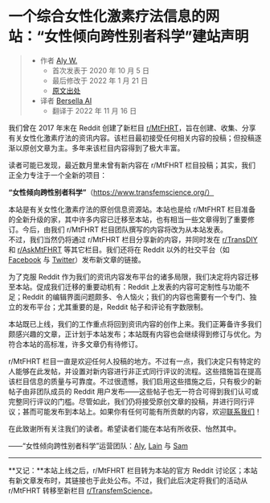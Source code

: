 # 一个综合女性化激素疗法信息的网站：“女性倾向跨性别者科学”建站声明

> - 作者 [Aly W.](https://transfemscience.org/articles-by-author/aly-w/)
>    + 首次发表于 2020 年 10 月 5 日
>    + 最后修改于 2022 年 1 月 21 日
>    + [原文出处](https://transfemscience.org/articles/announcement/)
> - 译者 [Bersella AI](https://bersella-ai.cc/about-me/)
>    + 翻译于 2022 年 11 月 16 日

我们曾在 2017 年末在 Reddit 创建了新栏目 [r/MtFHRT][r-mtfhrt]，旨在创建、收集、分享有关女性化激素疗法的资讯内容。该栏目最初接受任何相关内容的投稿；但投稿逐渐以原创文章为主。多年来该栏目内容得到了极大丰富。

读者可能已发现，最近数月里未曾有新内容在 r/MtFHRT 栏目投稿；其实，我们正全力专注于一个全新的项目：

**“女性倾向跨性别者科学”**（https://www.transfemscience.org/）

本站是有关女性化激素疗法的原创信息资源站。本站也是给 r/MtFHRT 栏目准备的全新升级的家，其中许多内容已迁移至本站，也有相当一些文章得到了重要修订。今后，由我们 r/MtFHRT 栏目团队撰写的内容将改为从本站发表。  
不过，我们当然仍将通过 r/MtFHRT 栏目分享新的内容，并同时发在 [r/TransDIY][r-transdiy] 和 [r/AskMtFHRT][r-askmtfhrt] 等其它栏目。我们还将在 Reddit 以外的社交平台（如 [Facebook][fb] 与 [Twitter][twi]）发布新文章的链接。

为了克服 Reddit 作为我们的资讯内容发布平台的诸多局限，我们决定将内容迁移至本站。促成我们迁移的重要动机有：Reddit 上发表的内容可定制性与功能不足；Reddit 的编辑界面问题颇多、令人恼火；我们的内容也需要有一个专门、独立的发布平台；尤其重要的是，Reddit 帖子和评论有字数限制。

本站既已上线，我们的工作重点将回到资讯内容的创作上来。我们正筹备许多我们颇感兴趣的文章，正计划于本站发布；本站既有内容也会继续得到修订与优化。为符合本站的高标准，许多文章仍有待修订。

r/MtFHRT 栏目一直是欢迎任何人投稿的地方。不过有一点，我们决定只有特定的人能够在此发帖，并设置对新内容进行非正式同行评议的流程。这些措施旨在提高该栏目信息的质量与可靠度。不过很遗憾，我们启用这些措施之后，只有极少的新帖子由非团队成员的 Reddit 用户发布——这些帖子也无一符合可得到我们认可或完整同行评议的门槛。尽管如此，我们仍将接受原创文章的投稿，并进行同行评议；甚而可能发布到本站上。如果你有任何可能有所贡献的内容，欢迎[联系我们][contact]！

在此致谢所有关注我们的读者。希望读者们能在本站有所收获、怡然其中。

——“女性倾向跨性别者科学”运营团队：[Aly][aly], [Lain][lain] 与 [Sam][sam]

-------

**又记：**本站上线之后，r/MtFHRT 栏目转为本站的官方 Reddit 讨论区；本站有新文章发布时，其链接也于此处公布。不过，我们此后决定将我们的活动从 r/MtFHRT 转移至新栏目 [r/TransfemScience][r-tfsci]。

[r-mtfhrt]: https://reddit.com/r/MtFHRT/
[r-transdiy]: https://reddit.com/r/TransDIY/
[r-askmtfhrt]: https://www.reddit.com/r/AskMtFHRT/
[fb]: https://www.facebook.com/TransfemScience
[twi]: https://twitter.com/TransfemScience
[contact]: ../about.md#联系我们
[aly]: ../about.md#aly-w
[lain]: ../about.md#lain-m
[sam]: ../about.md#sam-s
[r-tfsci]: https://reddit.com/r/TransfemScience